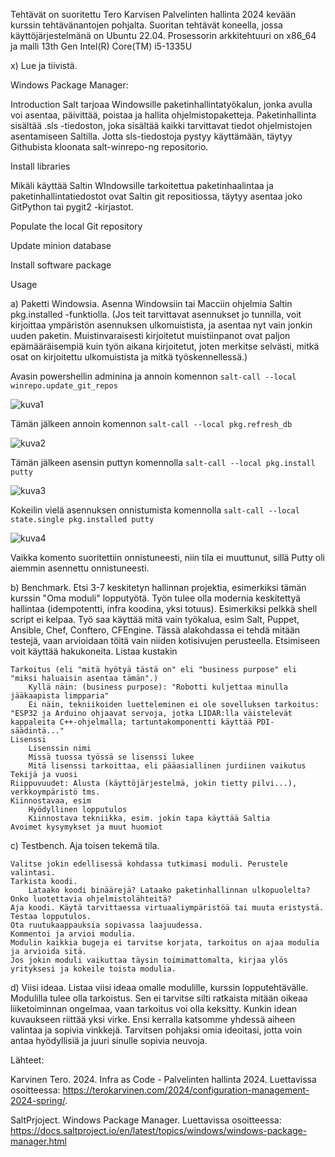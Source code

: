 Tehtävät on suoritettu Tero Karvisen Palvelinten hallinta 2024 kevään kurssin tehtävänantojen pohjalta. Suoritan tehtävät koneella, jossa käyttöjärjestelmänä on Ubuntu 22.04. Prosessorin arkkitehtuuri on x86_64 ja malli 13th Gen Intel(R) Core(TM) i5-1335U


x) Lue ja tiivistä. 

Windows Package Manager:

Introduction
 Salt tarjoaa Windowsille paketinhallintatyökalun, jonka avulla voi asentaa, päivittää, poistaa ja hallita ohjelmistopaketteja.
  Paketinhallinta sisältää .sls -tiedoston, joka sisältää kaikki tarvittavat tiedot ohjelmistojen asentamiseen Saltilla.
   Jotta sls-tiedostoja pystyy käyttämään, täytyy Githubista kloonata salt-winrepo-ng repositorio.
    
   
Install libraries

Mikäli käyttää Saltin WIndowsille tarkoitettua paketinhaalintaa ja paketinhallintatiedostot ovat Saltin git repositiossa, täytyy asentaa joko GitPython tai pygit2 -kirjastot.

Populate the local Git repository



Update minion database

Install software package

Usage


a) Paketti Windowsia. Asenna Windowsiin tai Macciin ohjelmia Saltin pkg.installed -funktiolla. (Jos teit tarvittavat asennukset jo tunnilla, voit kirjoittaa ympäristön asennuksen ulkomuistista, ja asentaa nyt vain jonkin uuden paketin. Muistinvaraisesti kirjoitetut muistiinpanot ovat paljon epämääräisempiä kuin työn aikana kirjoitetut, joten merkitse selvästi, mitkä osat on kirjoitettu ulkomuistista ja mitkä työskennellessä.)

Avasin powershellin adminina ja annoin komennon `salt-call --local winrepo.update_git_repos`

![kuva1](https://github.com/Pakknoo/Palvelinten_hallinta/assets/122889266/9e41936a-4813-4540-b696-7647ee421443)


Tämän jälkeen annoin komennon `salt-call --local pkg.refresh_db`

![kuva2](https://github.com/Pakknoo/Palvelinten_hallinta/assets/122889266/5e60288b-7460-4f71-9c61-989d07c08e73)

Tämän jälkeen asensin puttyn komennolla `salt-call --local pkg.install putty`

![kuva3](https://github.com/Pakknoo/Palvelinten_hallinta/assets/122889266/89307367-471a-4ee3-9b52-e4df232447f1)

Kokeilin vielä asennuksen onnistumista komennolla `salt-call --local state.single pkg.installed putty`

![kuva4](https://github.com/Pakknoo/Palvelinten_hallinta/assets/122889266/5c0382fd-062b-4bfe-a63f-475c0cdf37b0)

Vaikka komento suoritettiin onnistuneesti, niin tila ei muuttunut, sillä Putty oli aiemmin asennettu onnistuneesti. 


b) Benchmark. Etsi 3-7 keskitetyn hallinnan projektia, esimerkiksi tämän kurssin "Oma moduli" lopputyötä. Työn tulee olla modernia keskitettyä hallintaa (idempotentti, infra koodina, yksi totuus). Esimerkiksi pelkkä shell script ei kelpaa. Työ saa käyttää mitä vain työkalua, esim Salt, Puppet, Ansible, Chef, Conftero, CFEngine. Tässä alakohdassa ei tehdä mitään testejä, vaan arvioidaan töitä vain niiden kotisivujen perusteella. Etsimiseen voit käyttää hakukoneita. Listaa kustakin

    Tarkoitus (eli "mitä hyötyä tästä on" eli "business purpose" eli "miksi haluaisin asentaa tämän".)
        Kyllä näin: (business purpose): "Robotti kuljettaa minulla jääkaapista limpparia"
        Ei näin, tekniikoiden luetteleminen ei ole sovelluksen tarkoitus: "ESP32 ja Arduino ohjaavat servoja, jotka LIDAR:lla väistelevät kappaleita C++-ohjelmalla; tartuntakomponentti käyttää PDI-säädintä..."
    Lisenssi
        Lisenssin nimi
        Missä tuossa työssä se lisenssi lukee
        Mitä lisenssi tarkoittaa, eli pääasiallinen jurdiinen vaikutus
    Tekijä ja vuosi
    Riippuvuudet: Alusta (käyttöjärjestelmä, jokin tietty pilvi...), verkkoympäristö tms.
    Kiinnostavaa, esim
        Hyödyllinen lopputulos
        Kiinnostava tekniikka, esim. jokin tapa käyttää Saltia
    Avoimet kysymykset ja muut huomiot

c) Testbench. Aja toisen tekemä tila.

    Valitse jokin edellisessä kohdassa tutkimasi moduli. Perustele valintasi.
    Tarkista koodi.
        Lataako koodi binäärejä? Lataako paketinhallinnan ulkopuolelta? Onko luotettavia ohjelmistolähteitä?
    Aja koodi. Käytä tarvittaessa virtuaaliympäristöä tai muuta eristystä.
    Testaa lopputulos.
    Ota ruutukaappauksia sopivassa laajuudessa.
    Kommentoi ja arvioi modulia.
    Modulin kaikkia bugeja ei tarvitse korjata, tarkoitus on ajaa modulia ja arvioida sitä.
    Jos jokin moduli vaikuttaa täysin toimimattomalta, kirjaa ylös yrityksesi ja kokeile toista modulia.

d) Viisi ideaa. Listaa viisi ideaa omalle modulille, kurssin lopputehtävälle. Modulilla tulee olla tarkoistus. Sen ei tarvitse silti ratkaista mitään oikeaa liiketoiminnan ongelmaa, vaan tarkoitus voi olla keksitty. Kunkin idean kuvaukseen riittää yksi virke. Ensi kerralla katsomme yhdessä aiheen valintaa ja sopivia vinkkejä. Tarvitsen pohjaksi omia ideoitasi, jotta voin antaa hyödyllisiä ja juuri sinulle sopivia neuvoja.


Lähteet:

Karvinen Tero. 2024. Infra as Code - Palvelinten hallinta 2024. Luettavissa osoitteessa: https://terokarvinen.com/2024/configuration-management-2024-spring/.

SaltPrjoject. Windows Package Manager. Luettavissa osoitteessa:
https://docs.saltproject.io/en/latest/topics/windows/windows-package-manager.html
